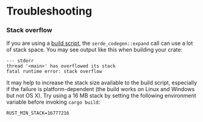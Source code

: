 # Troubleshooting

### Stack overflow

If you are using a [build script](codegen-stable.md), the
`serde_codegen::expand` call can use a lot of stack space. You may see output
like this when building your crate:

```
--- stderr
thread '<main>' has overflowed its stack
fatal runtime error: stack overflow
```

It may help to increase the stack size available to the build script, especially
if the failure is platform-dependent (the build works on Linux and Windows but
not OS X). Try using a 16 MB stack by setting the following environment variable
before invoking `cargo build`:

```
RUST_MIN_STACK=16777216
```
